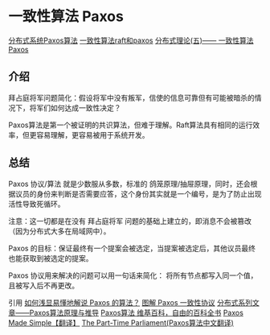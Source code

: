 <!--
 * @Author: tangdaoyong
 * @Date: 2021-02-01 11:32:33
 * @LastEditors: tangdaoyong
 * @LastEditTime: 2021-02-01 11:54:40
 * @Description: 一致性算法 Paxos
-->
# 一致性算法 Paxos

[分布式系统Paxos算法](https://www.jdon.com/artichect/paxos.html)
[一致性算法raft和paxos](https://zhuanlan.zhihu.com/p/60175456)
[分布式理论(五)—— 一致性算法 Paxos](https://www.cnblogs.com/stateis0/p/9062130.html)
## 介绍

拜占庭将军问题简化：假设将军中没有叛军，信使的信息可靠但有可能被暗杀的情况下，将军们如何达成一致性决定？

Paxos算法是第一个被证明的共识算法，但难于理解。Raft算法具有相同的运行效率，但更容易理解，更容易被用于系统开发。

## 总结

Paxos 协议/算法 就是少数服从多数，标准的 鸽笼原理/抽屉原理，同时，还会根据议员的身份来判断是否需要应答，这个身份其实就是一个编号，是为了防止出现活性导致死循环。

注意：这一切都是在没有 拜占庭将军 问题的基础上建立的，即消息不会被篡改（因为分布式大多在局域网中）。

Paxos 的目标：保证最终有一个提案会被选定，当提案被选定后，其他议员最终也能获取到被选定的提案。

Paxos 协议用来解决的问题可以用一句话来简化： 将所有节点都写入同一个值，且被写入后不再更改。

引用
[如何浅显易懂地解说 Paxos 的算法？](https://www.zhihu.com/question/19787937)
[图解 Paxos 一致性协议](http://blog.xiaohansong.com/2016/09/30/Paxos/)
[分布式系列文章——Paxos算法原理与推导](http://www.cnblogs.com/linbingdong/p/6253479.html)
[Paxos算法 维基百科，自由的百科全书](https://zh.wikipedia.org/wiki/Paxos%E7%AE%97%E6%B3%95)
[Paxos Made Simple【翻译】](https://wenku.baidu.com/view/bf8e118fa0116c175f0e4853.html?from=search)
[The Part-Time Parliament(Paxos算法中文翻译)](https://wenku.baidu.com/view/87276e1dfad6195f312ba6d7.html)